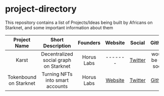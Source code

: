 # project-directory
This repository contains a list of Projects/Ideas being built by Africans on Starknet, and some important information about them

| Project Name | Short Description    | Founders   | Website | Social | Github |
| :---:   | :---: | :---: | :---: | :---: | :---: |
| Karst | Decentralized social graph on Starknet   | Horus Labs   | -------   | [Twitter](https://x.com/horuslabsio)   | would be OS soon   |
| Tokenbound on Starknet | Turning NFTs into smart accounts   | Horus Labs   | [Website](https://starknet-tokenbound.com/)   | [Twitter](https://x.com/horuslabsio)   | [Github](https://github.com/horuslabsio/TBA)   |
